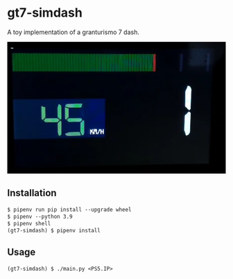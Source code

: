 # gt7-simdash
A toy implementation of a granturismo 7 dash.

<img src="https://github.com/chrshdl/gt7-simdash/blob/simple_ui/simple_ui.png" width=600/>

Installation
-----
```
$ pipenv run pip install --upgrade wheel
$ pipenv --python 3.9
$ pipenv shell
(gt7-simdash) $ pipenv install
```
Usage
-----
```
(gt7-simdash) $ ./main.py <PS5.IP>
```
